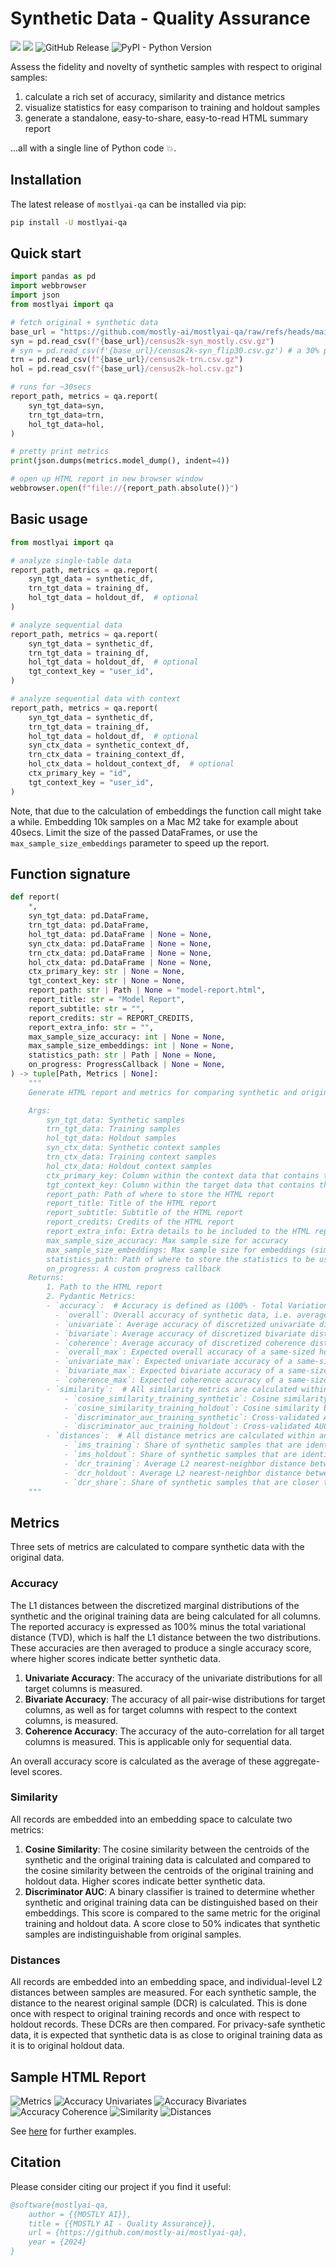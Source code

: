 # Synthetic Data - Quality Assurance

[![](https://pepy.tech/badge/mostlyai-qa)](https://pypi.org/project/mostlyai-qa/) ![](https://img.shields.io/github/license/mostly-ai/mostlyai-qa) ![GitHub Release](https://img.shields.io/github/v/release/mostly-ai/mostlyai-qa) ![PyPI - Python Version](https://img.shields.io/pypi/pyversions/mostlyai-qa)

Assess the fidelity and novelty of synthetic samples with respect to original samples:

1. calculate a rich set of accuracy, similarity and distance metrics
2. visualize statistics for easy comparison to training and holdout samples
3. generate a standalone, easy-to-share, easy-to-read HTML summary report

...all with a single line of Python code 💥.

## Installation

The latest release of `mostlyai-qa` can be installed via pip:

```bash
pip install -U mostlyai-qa
```

## Quick start

```python
import pandas as pd
import webbrowser
import json
from mostlyai import qa

# fetch original + synthetic data
base_url = "https://github.com/mostly-ai/mostlyai-qa/raw/refs/heads/main/examples/quick-start"
syn = pd.read_csv(f"{base_url}/census2k-syn_mostly.csv.gz")
# syn = pd.read_csv(f'{base_url}/census2k-syn_flip30.csv.gz') # a 30% perturbation of trn
trn = pd.read_csv(f"{base_url}/census2k-trn.csv.gz")
hol = pd.read_csv(f"{base_url}/census2k-hol.csv.gz")

# runs for ~30secs
report_path, metrics = qa.report(
    syn_tgt_data=syn,
    trn_tgt_data=trn,
    hol_tgt_data=hol,
)

# pretty print metrics
print(json.dumps(metrics.model_dump(), indent=4))

# open up HTML report in new browser window
webbrowser.open(f"file://{report_path.absolute()}")
```

## Basic usage

```python
from mostlyai import qa

# analyze single-table data
report_path, metrics = qa.report(
    syn_tgt_data = synthetic_df,
    trn_tgt_data = training_df,
    hol_tgt_data = holdout_df,  # optional
)

# analyze sequential data
report_path, metrics = qa.report(
    syn_tgt_data = synthetic_df,
    trn_tgt_data = training_df,
    hol_tgt_data = holdout_df,  # optional
    tgt_context_key = "user_id",
)

# analyze sequential data with context
report_path, metrics = qa.report(
    syn_tgt_data = synthetic_df,
    trn_tgt_data = training_df,
    hol_tgt_data = holdout_df,  # optional
    syn_ctx_data = synthetic_context_df,
    trn_ctx_data = training_context_df,
    hol_ctx_data = holdout_context_df,  # optional
    ctx_primary_key = "id",
    tgt_context_key = "user_id",
)
```

Note, that due to the calculation of embeddings the function call might take a while. Embedding 10k samples on a Mac M2 take for example about 40secs. Limit the size of the passed DataFrames, or use the `max_sample_size_embeddings` parameter to speed up the report.

## Function signature

```python
def report(
    *,
    syn_tgt_data: pd.DataFrame,
    trn_tgt_data: pd.DataFrame,
    hol_tgt_data: pd.DataFrame | None = None,
    syn_ctx_data: pd.DataFrame | None = None,
    trn_ctx_data: pd.DataFrame | None = None,
    hol_ctx_data: pd.DataFrame | None = None,
    ctx_primary_key: str | None = None,
    tgt_context_key: str | None = None,
    report_path: str | Path | None = "model-report.html",
    report_title: str = "Model Report",
    report_subtitle: str = "",
    report_credits: str = REPORT_CREDITS,
    report_extra_info: str = "",
    max_sample_size_accuracy: int | None = None,
    max_sample_size_embeddings: int | None = None,
    statistics_path: str | Path | None = None,
    on_progress: ProgressCallback | None = None,
) -> tuple[Path, Metrics | None]:
    """
    Generate HTML report and metrics for comparing synthetic and original data samples.

    Args:
        syn_tgt_data: Synthetic samples
        trn_tgt_data: Training samples
        hol_tgt_data: Holdout samples
        syn_ctx_data: Synthetic context samples
        trn_ctx_data: Training context samples
        hol_ctx_data: Holdout context samples
        ctx_primary_key: Column within the context data that contains the primary key
        tgt_context_key: Column within the target data that contains the key to link to the context
        report_path: Path of where to store the HTML report
        report_title: Title of the HTML report
        report_subtitle: Subtitle of the HTML report
        report_credits: Credits of the HTML report
        report_extra_info: Extra details to be included to the HTML report
        max_sample_size_accuracy: Max sample size for accuracy
        max_sample_size_embeddings: Max sample size for embeddings (similarity & distances)
        statistics_path: Path of where to store the statistics to be used by `report_from_statistics`
        on_progress: A custom progress callback
    Returns:
        1. Path to the HTML report
        2. Pydantic Metrics:
        - `accuracy`:  # Accuracy is defined as (100% - Total Variation Distance), for each distribution, and then averaged across.
          - `overall`: Overall accuracy of synthetic data, i.e. average across univariate, bivariate and coherence.
          - `univariate`: Average accuracy of discretized univariate distributions.
          - `bivariate`: Average accuracy of discretized bivariate distributions.
          - `coherence`: Average accuracy of discretized coherence distributions. Only applicable for sequential data.
          - `overall_max`: Expected overall accuracy of a same-sized holdout. Serves as reference for `overall`.
          - `univariate_max`: Expected univariate accuracy of a same-sized holdout. Serves as reference for `univariate`.
          - `bivariate_max`: Expected bivariate accuracy of a same-sized holdout. Serves as reference for `bivariate`.
          - `coherence_max`: Expected coherence accuracy of a same-sized holdout. Serves as reference for `coherence`.
        - `similarity`:  # All similarity metrics are calculated within an embedding space.
            - `cosine_similarity_training_synthetic`: Cosine similarity between training and synthetic centroids.
            - `cosine_similarity_training_holdout`: Cosine similarity between training and holdout centroids. Serves as reference for `cosine_similarity_training_synthetic`.
            - `discriminator_auc_training_synthetic`: Cross-validated AUC of a discriminative model to distinguish between training and synthetic samples.
            - `discriminator_auc_training_holdout`: Cross-validated AUC of a discriminative model to distinguish between training and holdout samples. Serves as reference for `discriminator_auc_training_synthetic`.
        - `distances`:  # All distance metrics are calculated within an embedding space. An equal number of training and holdout samples is considered.
            - `ims_training`: Share of synthetic samples that are identical to a training sample.
            - `ims_holdout`: Share of synthetic samples that are identical to a holdout sample. Serves as reference for `ims_training`.
            - `dcr_training`: Average L2 nearest-neighbor distance between synthetic and training samples.
            - `dcr_holdout`: Average L2 nearest-neighbor distance between synthetic and holdout samples. Serves as reference for `dcr_training`.
            - `dcr_share`: Share of synthetic samples that are closer to a training sample than to a holdout sample. This shall not be significantly larger than 50\%.
    """
```

## Metrics

Three sets of metrics are calculated to compare synthetic data with the original data.

### Accuracy

The L1 distances between the discretized marginal distributions of the synthetic and the original training data are being calculated for all columns.
The reported accuracy is expressed as 100% minus the total variational distance (TVD), which is half the L1 distance between the two distributions.
These accuracies are then averaged to produce a single accuracy score, where higher scores indicate better synthetic data.

1. **Univariate Accuracy**: The accuracy of the univariate distributions for all target columns is measured.
2. **Bivariate Accuracy**: The accuracy of all pair-wise distributions for target columns, as well as for target columns with respect to the context columns, is measured.
3. **Coherence Accuracy**: The accuracy of the auto-correlation for all target columns is measured. This is applicable only for sequential data.

An overall accuracy score is calculated as the average of these aggregate-level scores.

### Similarity

All records are embedded into an embedding space to calculate two metrics:

1. **Cosine Similarity**: The cosine similarity between the centroids of the synthetic and the original training data is calculated and compared to the cosine similarity between the centroids of the original training and holdout data. Higher scores indicate better synthetic data.
2. **Discriminator AUC**: A binary classifier is trained to determine whether synthetic and original training data can be distinguished based on their embeddings. This score is compared to the same metric for the original training and holdout data. A score close to 50% indicates that synthetic samples are indistinguishable from original samples.

### Distances

All records are embedded into an embedding space, and individual-level L2 distances between samples are measured. For each synthetic sample, the distance to the nearest original sample (DCR) is calculated. This is done once with respect to original training records and once with respect to holdout records. These DCRs are then compared. For privacy-safe synthetic data, it is expected that synthetic data is as close to original training data as it is to original holdout data.

## Sample HTML Report

![Metrics](./docs/screenshots/metrics.png)
![Accuracy Univariates](./docs/screenshots/accuracy_univariates.png)
![Accuracy Bivariates](./docs/screenshots/accuracy_bivariates.png)
![Accuracy Coherence](./docs/screenshots/accuracy_coherence.png)
![Similarity](./docs/screenshots/similarity.png)
![Distances](./docs/screenshots/distances.png)

See [here](./examples/) for further examples.

## Citation

Please consider citing our project if you find it useful:

```bibtex
@software{mostlyai-qa,
    author = {{MOSTLY AI}},
    title = {{MOSTLY AI - Quality Assurance}},
    url = {https://github.com/mostly-ai/mostlyai-qa},
    year = {2024}
}
```
